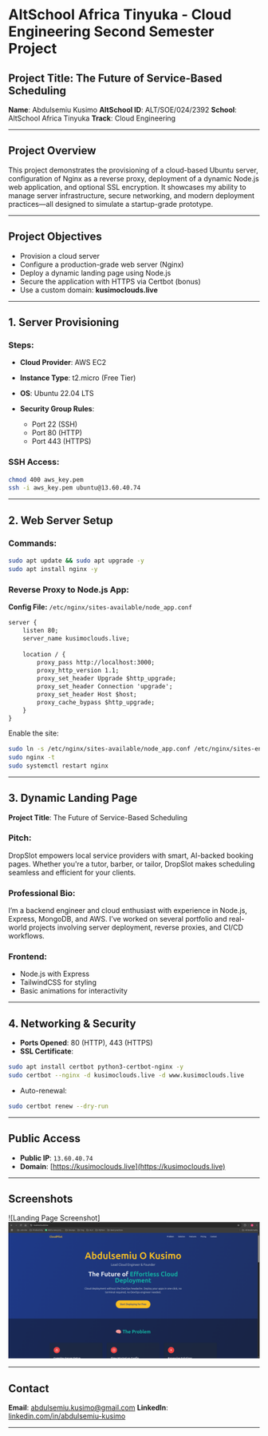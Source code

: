 # AltSchool Africa Tinyuka - Cloud Engineering Second Semester Project

## Project Title: The Future of Service-Based Scheduling

**Name**: Abdulsemiu Kusimo
**AltSchool ID**: ALT/SOE/024/2392
**School**: AltSchool Africa Tinyuka
**Track**: Cloud Engineering

---

## Project Overview

This project demonstrates the provisioning of a cloud-based Ubuntu server, configuration of Nginx as a reverse proxy, deployment of a dynamic Node.js web application, and optional SSL encryption. It showcases my ability to manage server infrastructure, secure networking, and modern deployment practices—all designed to simulate a startup-grade prototype.

---

## Project Objectives

* Provision a cloud server
* Configure a production-grade web server (Nginx)
* Deploy a dynamic landing page using Node.js
* Secure the application with HTTPS via Certbot (bonus)
* Use a custom domain: **kusimoclouds.live**

---

## 1. Server Provisioning

### Steps:

* **Cloud Provider**: AWS EC2
* **Instance Type**: t2.micro (Free Tier)
* **OS**: Ubuntu 22.04 LTS
* **Security Group Rules**:

  * Port 22 (SSH)
  * Port 80 (HTTP)
  * Port 443 (HTTPS)

### SSH Access:

```bash
chmod 400 aws_key.pem
ssh -i aws_key.pem ubuntu@13.60.40.74
```

---

## 2. Web Server Setup

### Commands:

```bash
sudo apt update && sudo apt upgrade -y
sudo apt install nginx -y
```

### Reverse Proxy to Node.js App:

**Config File:** `/etc/nginx/sites-available/node_app.conf`

```nginx
server {
    listen 80;
    server_name kusimoclouds.live;

    location / {
        proxy_pass http://localhost:3000;
        proxy_http_version 1.1;
        proxy_set_header Upgrade $http_upgrade;
        proxy_set_header Connection 'upgrade';
        proxy_set_header Host $host;
        proxy_cache_bypass $http_upgrade;
    }
}
```

Enable the site:

```bash
sudo ln -s /etc/nginx/sites-available/node_app.conf /etc/nginx/sites-enabled/
sudo nginx -t
sudo systemctl restart nginx
```

---

## 3. Dynamic Landing Page

**Project Title**: The Future of Service-Based Scheduling

### Pitch:

DropSlot empowers local service providers with smart, AI-backed booking pages. Whether you're a tutor, barber, or tailor, DropSlot makes scheduling seamless and efficient for your clients.

### Professional Bio:

I’m a backend engineer and cloud enthusiast with experience in Node.js, Express, MongoDB, and AWS. I’ve worked on several portfolio and real-world projects involving server deployment, reverse proxies, and CI/CD workflows.

### Frontend:

* Node.js with Express
* TailwindCSS for styling
* Basic animations for interactivity

---

## 4. Networking & Security

* **Ports Opened**: 80 (HTTP), 443 (HTTPS)
* **SSL Certificate**:

```bash
sudo apt install certbot python3-certbot-nginx -y
sudo certbot --nginx -d kusimoclouds.live -d www.kusimoclouds.live
```

* Auto-renewal:

```bash
sudo certbot renew --dry-run
```

---

## Public Access

* **Public IP**: `13.60.40.74`
* **Domain**: [https://kusimoclouds.live](https://kusimoclouds.live)

---

## Screenshots

![Landing Page Screenshot] ![My Screenshot](screenshots/landing_page.png)

---

## Contact

**Email**: [abdulsemiu.kusimo@gmail.com](mailto:abdulsemiu.kusimo@gmail.com)
**LinkedIn**: [linkedin.com/in/abdulsemiu-kusimo](https://linkedin.com/in/abdulsemiu-kusimo)

---


